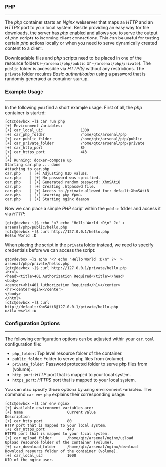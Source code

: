 ### PHP

----

The *php* container starts an *Nginx* webserver that maps an *HTTP* and an *HTTPS* port to your local system. 
Beside providing an easy way for file downloads, the server has *php* enabled and allows you to serve the output
of *php* scripts to incoming client connections. This can be useful for testing certain *php* actions locally
or when you need to serve dynamically created content to a client.

Downloadable files and *php* scripts need to be placed in one of the resource folders (`~/arsenal/php/public` or
`~/arsenal/php/private`). The `public` folder is accessible via *HTTP(S)* without any restrictions. The `private`
folder requires *Basic authentication* using a password that is randomly generated at container startup.


### Example Usage

----

In the following you find a short example usage. First of all, the *php* container is started:

```console
[qtc@devbox ~]$ car run php
[+] Environment Variables:
[+]	car_local_uid                 1000
[+]	car_php_folder                /home/qtc/arsenal/php
[+]	car_public_folder             /home/qtc/arsenal/php/public
[+]	car_private_folder            /home/qtc/arsenal/php/private
[+]	car_http_port                 80
[+]	car_https_port                443
[+] 
[+] Running: docker-compose up
Starting car.php ... done
Attaching to car.php
car.php    | [+] Adjusting UID values.
car.php    | [+] No password was specified.
car.php    | [+] Generated random password: XhmSAti8
car.php    | [+] Creating .htpasswd file.
car.php    | [+] Access to /private allowed for: default:XhmSAti8
car.php    | [+] Starting php-fpm8.
car.php    | [+] Starting nginx daemon
```

Now we can place a simple *PHP* script within the `public` folder and access it via *HTTP*:

```console
[qtc@devbox ~]$ echo '<? echo "Hello World :D\n" ?>' > arsenal/php/public/hello.php
[qtc@devbox ~]$ curl http://127.0.0.1/hello.php
Hello World :D
```

When placing the script in the `private` folder instead, we need to specify credentials
before we can access the script:

```console
qtc@devbox ~]$ echo '<? echo "Hello World :D\n" ?>' > arsenal/php/private/hello.php
[qtc@devbox ~]$ curl http://127.0.0.1/private/hello.php
<html>
<head><title>401 Authorization Required</title></head>
<body>
<center><h1>401 Authorization Required</h1></center>
<hr><center>nginx</center>
</body>
</html>
[qtc@devbox ~]$ curl http://default:XhmSAti8@127.0.0.1/private/hello.php
Hello World :D
```


### Configuration Options

----

The following configuration options can be adjusted within your ``car.toml`` configuration file:

* ``php_folder``: Top level resource folder of the container.
* ``public_folder``: Folder to serve php files from (volume).
* ``private_folder``: Password protected folder to serve php files from (volume).
* ``http_port``: *HTTP* port that is mapped to your local system.
* ``https_port``: *HTTPS* port that is mapped to your local system.

You can also specify these options by using environment variables. The command ``car env php`` explains their corresponding usage:

```console
[qtc@devbox ~]$ car env nginx 
[+] Available environment variables are:
[+] Name                    Current Value                              Description
[+] car_http_port           80                                         HTTP port that is mapped to your local system.
[+] car_https_port          443                                        HTTPS port that is mapped to your local system.
[+] car_upload_folder       /home/qtc/arsenal/nginx/upload             Upload resource folder of the container (volume).
[+] car_download_folder     /home/qtc/arsenal/nginx/download           Download resource folder of the container (volume).
[+] car_local_uid           1000                                       UID of the nginx user.
```
